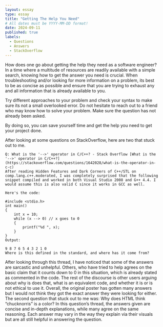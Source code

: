 ```yaml
---
layout: essay
type: essay
title: "Getting The Help You Need"
# All dates must be YYYY-MM-DD format!
date: 2024-09-11
published: true
labels:
  - Questions
  - Answers
  - StackOverflow
---
```


How does one go about getting the help they need as a software engineer? In a time where a multitude of resources are readily available with a simple search, knowing how to get the answer you need is crucial. When troubleshooting and/or looking for more information on a problem, its best to be as concise as possible and ensure that you are trying to exhaust any and all information that is already available to you. 

Try different approaches to your problem and check your syntax to make sure its not a small overlooked error.
Do not hesitate to reach out to a friend who may know how to solve your problem. 
Make sure the question has not already been asked.

By doing so, you can save yourself time and get the help you need to get your project done.

After looking at some questions on StackOverflow, here are two that stuck out to me.

```
Q: What is the '-->' operator in C/C++? - Stack Overflow [What is the '-->' operator in C/C++?](https://stackoverflow.com/questions/1642028/what-is-the-operator-in-c-c)
After reading Hidden Features and Dark Corners of C++/STL on comp.lang.c++.moderated, I was completely surprised that the following snippet compiled and worked in both Visual Studio 2008 and G++ 4.4. I would assume this is also valid C since it works in GCC as well.

Here's the code:

#include <stdio.h>
int main()
{
    int x = 10;
    while (x --> 0) // x goes to 0
    {
        printf("%d ", x);
    }
}
Output:

9 8 7 6 5 4 3 2 1 0
Where is this defined in the standard, and where has it come from?
```

After looking through this thread, I have noticed that some of the answers are sarcastic and unhelpful. Others, who have tried to help agrees on the basic claim that it counts down to 0 in this situation, which is already stated as commented in the code. The rest of the discourse is other users arguing about why is does that, what is an equivalent code, and whether it is or is not ethical to use it. Overall, the original poster has gotten many answers but I would not think they got the exact answer they were looking for either. 
The second question that stuck out to me was: Why does HTML think “chucknorris” is a color?
In this question’s thread, the answers given are concise and in-depth explanations, while many agree on the same reasoning. Each answer may vary in the way they explain via their visuals but are all still helpful in answering the question. 
